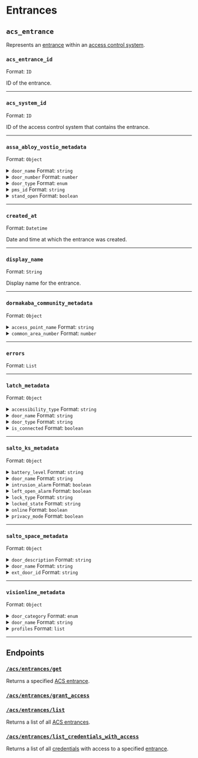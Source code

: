 # Entrances

## `acs_entrance`

Represents an [entrance](../../../capability-guides/access-systems/retrieving-entrance-details.md) within an [access control system](https://docs.seam.co/latest/capability-guides/access-systems).

### `acs_entrance_id`

Format: `ID`

ID of the entrance.


---

### `acs_system_id`

Format: `ID`

ID of the access control system that contains the entrance.


---

### `assa_abloy_vostio_metadata`

Format: `Object`

<details>

<summary><code>door_name</code> Format: <code>string</code></summary>


</details>

<details>

<summary><code>door_number</code> Format: <code>number</code></summary>


</details>

<details>

<summary><code>door_type</code> Format: <code>enum</code></summary>


</details>

<details>

<summary><code>pms_id</code> Format: <code>string</code></summary>


</details>

<details>

<summary><code>stand_open</code> Format: <code>boolean</code></summary>


</details>


---

### `created_at`

Format: `Datetime`

Date and time at which the entrance was created.


---

### `display_name`

Format: `String`

Display name for the entrance.


---

### `dormakaba_community_metadata`

Format: `Object`

<details>

<summary><code>access_point_name</code> Format: <code>string</code></summary>


</details>

<details>

<summary><code>common_area_number</code> Format: <code>number</code></summary>


</details>


---

### `errors`

Format: `List`


---

### `latch_metadata`

Format: `Object`

<details>

<summary><code>accessibility_type</code> Format: <code>string</code></summary>


</details>

<details>

<summary><code>door_name</code> Format: <code>string</code></summary>


</details>

<details>

<summary><code>door_type</code> Format: <code>string</code></summary>


</details>

<details>

<summary><code>is_connected</code> Format: <code>boolean</code></summary>


</details>


---

### `salto_ks_metadata`

Format: `Object`

<details>

<summary><code>battery_level</code> Format: <code>string</code></summary>


</details>

<details>

<summary><code>door_name</code> Format: <code>string</code></summary>


</details>

<details>

<summary><code>intrusion_alarm</code> Format: <code>boolean</code></summary>


</details>

<details>

<summary><code>left_open_alarm</code> Format: <code>boolean</code></summary>


</details>

<details>

<summary><code>lock_type</code> Format: <code>string</code></summary>


</details>

<details>

<summary><code>locked_state</code> Format: <code>string</code></summary>


</details>

<details>

<summary><code>online</code> Format: <code>boolean</code></summary>


</details>

<details>

<summary><code>privacy_mode</code> Format: <code>boolean</code></summary>


</details>


---

### `salto_space_metadata`

Format: `Object`

<details>

<summary><code>door_description</code> Format: <code>string</code></summary>


</details>

<details>

<summary><code>door_name</code> Format: <code>string</code></summary>


</details>

<details>

<summary><code>ext_door_id</code> Format: <code>string</code></summary>


</details>


---

### `visionline_metadata`

Format: `Object`

<details>

<summary><code>door_category</code> Format: <code>enum</code></summary>


</details>

<details>

<summary><code>door_name</code> Format: <code>string</code></summary>


</details>

<details>

<summary><code>profiles</code> Format: <code>list</code></summary>


</details>


---

## Endpoints

### [`/acs/entrances/get`](./get.md)

Returns a specified [ACS entrance](../../../capability-guides/access-systems/retrieving-entrance-details.md).
### [`/acs/entrances/grant_access`](./grant_access.md)


### [`/acs/entrances/list`](./list.md)

Returns a list of all [ACS entrances](../../../capability-guides/access-systems/retrieving-entrance-details.md).
### [`/acs/entrances/list_credentials_with_access`](./list_credentials_with_access.md)

Returns a list of all [credentials](../../../capability-guides/access-systems/managing-credentials.md) with access to a specified [entrance](../../../capability-guides/access-systems/retrieving-entrance-details.md).
